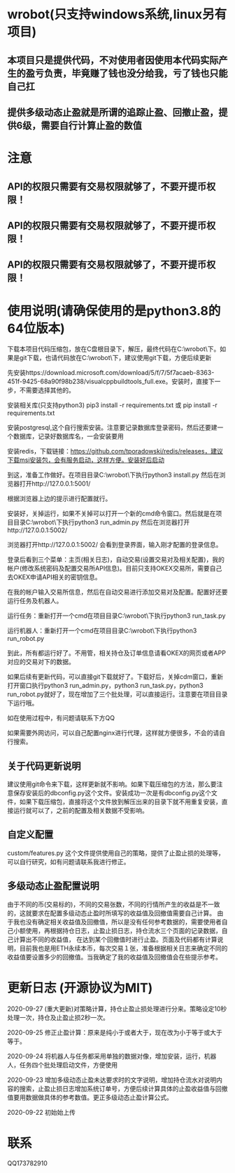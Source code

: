 # wrobot(只支持windows系统,linux另有项目)

## 本项目只是提供代码，不对使用者因使用本代码实际产生的盈亏负责，毕竟赚了钱也没分给我，亏了钱也只能自己扛

## 提供多级动态止盈就是所谓的追踪止盈、回撤止盈，提供6级，需要自行计算止盈的数值

# 注意

## API的权限只需要有交易权限就够了，不要开提币权限！

## API的权限只需要有交易权限就够了，不要开提币权限！

## API的权限只需要有交易权限就够了，不要开提币权限！

# 使用说明(请确保使用的是python3.8的64位版本)

下载本项目代码压缩包，放在C盘根目录下，解压，最终代码在C:\wrobot\下。如果是git下载，也请代码放在C:\wrobot\下，建议使用git下载，方便后续更新

先安装https://download.microsoft.com/download/5/f/7/5f7acaeb-8363-451f-9425-68a90f98b238/visualcppbuildtools_full.exe。安装时，直接下一步，不需要选择其他的。

安装相关库(只支持python3)  pip3 install -r requirements.txt 或 pip install -r requirements.txt

安装postgresql,这个自行搜索安装。注意要记录数据库登录密码，然后还要建一个数据库，记录好数据库名，一会安装要用

安装redis，下载链接：https://github.com/tporadowski/redis/releases，建议下载msi安装包，会有服务启动，这样方便。安装好后启动

到这，准备工作做好。在项目目录C:\wrobot\下执行python3 install.py  然后在浏览器打开http://127.0.0.1:5001/ 

根据浏览器上边的提示进行配置就行。

安装好，关掉运行，如果不关掉可以打开一个新的cmd命令窗口。然后就是在项目目录C:\wrobot\下执行python3 run_admin.py  然后在浏览器打开http://127.0.0.1:5002/

浏览器打开http://127.0.0.1:5002/ 会看到登录界面，输入刚才配置的登录信息。

登录后看到三个菜单：主页(相关日志)，自动交易(设置交易对及相关配置)，我的帐户(修改系统密码及配置交易所API信息)。目前只支持OKEX交易所，需要自己去OKEX申请API相关的密钥信息。

在我的帐户输入交易所信息，然后在自动交易进行添加交易对及配置。配置好还要运行任务及机器人。

运行任务：重新打开一个cmd在项目目录C:\wrobot\下执行python3 run_task.py

运行机器人：重新打开一个cmd在项目目录C:\wrobot\下执行python3 run_robot.py

到此，所有都运行好了。不用管，相关持仓及订单信息请看OKEX的网页或者APP对应的交易对下的数据。

如果后续有更新代码，可以直接git下载就好了。下载好后，关掉cdm窗口，重新打开窗口执行python3 run_admin.py，python3 run_task.py，python3 run_robot.py就好了，现在增加了三个批处理，可以直接运行。注意要在项目目录下运行哦。

如在使用过程中，有问题请联系下方QQ

如果需要外网访问，可以自己配置nginx进行代理，这样就方便很多，不会的请自行搜索。

## 关于代码更新说明
建议使用git命令来下载，这样更新就不影响。如果下载压缩包的方法，那么要注意保存安装后的dbconfig.py这个文件。安装成功一次是有dbconfig.py这个文件，如果下载压缩包，直接将这个文件放到解压出来的目录下就不用重复安装，直接运行就可以了，之前的配置及相关数据不受影响。

## 自定义配置

custom/features.py 这个文件提供使用自己的策略，提供了止盈止损的处理等，可以自行研究，如有问题请联系我进行修正。

## 多级动态止盈配置说明

由于不同的币(交易标的)，不同的交易张数，不同的行情所产生的收益是不一致的，这就要求在配置多级动态止盈时所填写的收益值及回撤值需要自己计算。
由于我也没有确定相关收益值及回撤值，所以是没有任何参考数据的，需要使用者自己小额使用，再根据持仓日志，止盈止损日志，持仓流水三个页面的记录数据，自己计算出不同的收益值，
在达到某个回撤值时进行止盈。页面及代码都有计算说明，目前我也是用ETH永续本币，每次交易１张，准备根据相关日志来确定不同的收益值要设置多少的回撤值。当我确定了我的收益值及回撤值会在些提示参考。

# 更新日志  (开源协议为MIT)

2020-09-27  (重大更新)对策略计算，持仓止盈止损处理进行分来。策略设定10秒处理一次，持仓及止盈止损2秒一次。

2020-09-25  修正止盈计算：原来是纯小于或者大于，现在改为小于等于或大于等于。

2020-09-24  将机器人与任务都采用单独的数据对像，增加安装，运行，机器人，任务四个批处理启动文件，方便使用

2020-09-23  增加多级动态止盈未达要求时的文字说明，增加持仓流水对说明内容的搜索，止盈止损日志增加系统订单号，方便后续计算具体的止盈收益值与回撤值要用数据做具体的参考数值。更正多级动态止盈计算公式。

2020-09-22  初始始上传


# 联系

QQ173782910
